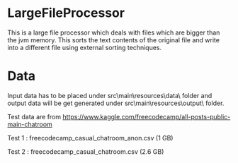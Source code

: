 # LargeFileProcessor
This is a large file processor which deals with files which are bigger than the jvm memory. This sorts the text contents  of the original file and write into a different file using external sorting techniques.

# Data
Input data has to be placed under src\main\resources\data\ folder and 
output data will be get generated under src\main\resources\output\ folder.

Test data are from https://www.kaggle.com/freecodecamp/all-posts-public-main-chatroom

Test 1 : freecodecamp_casual_chatroom_anon.csv (1 GB)

Test 2 : freecodecamp_casual_chatroom.csv (2.6 GB)
